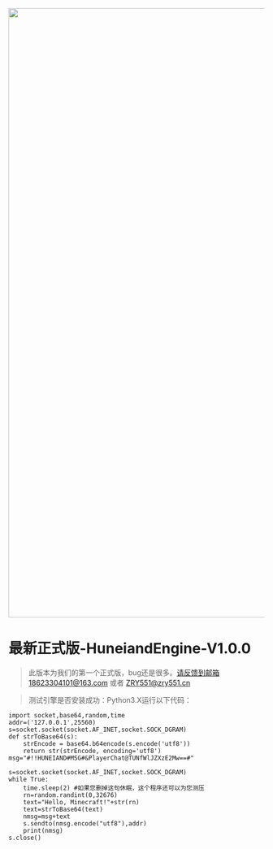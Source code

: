 <p align="center">
	<img src="http://res1.sikomc.xyz/hbg01.png" style="width: 1200px"></img>
</p>
<h1>最新正式版-HuneiandEngine-V1.0.0</h1>

>此版本为我们的第一个正式版，bug还是很多。请反馈到邮箱18623304101@163.com 或者 ZRY551@zry551.cn

>测试引擎是否安装成功：Python3.X运行以下代码：
```#!/usr/bin/env python
import socket,base64,random,time
addr=('127.0.0.1',25560)
s=socket.socket(socket.AF_INET,socket.SOCK_DGRAM)
def strToBase64(s):
    strEncode = base64.b64encode(s.encode('utf8'))
    return str(strEncode, encoding='utf8')
msg="#!!HUNEIAND#MSG#&PlayerChat@TUNfWlJZXzE2Mw==#"

s=socket.socket(socket.AF_INET,socket.SOCK_DGRAM)
while True:
    time.sleep(2) #如果您删掉这句休眠，这个程序还可以为您测压
    rn=random.randint(0,32676)
    text="Hello, Minecraft!"+str(rn)
    text=strToBase64(text)
    nmsg=msg+text
    s.sendto(nmsg.encode("utf8"),addr)
    print(nmsg)
s.close()
